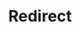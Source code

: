 ﻿---
layout: src/layouts/Redirect.astro
title: Redirect
redirect: https://yamldoc.liuyan.wang/docs/octopus-rest-api/octopus-cli/create-autodeployoverride
pubDate:  2023-01-01
navSearch: false
navSitemap: false
navMenu: false
---
